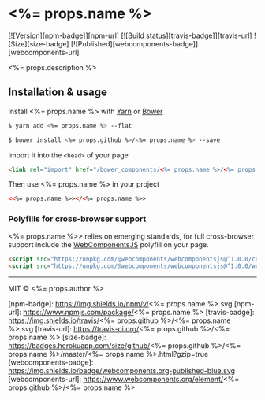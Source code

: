 # <%= props.name %>
[![Version][npm-badge]][npm-url] [![Build status][travis-badge]][travis-url] ![Size][size-badge] [![Published][webcomponents-badge]][webcomponents-url]

<%= props.description %>

## Installation & usage

Install <%= props.name %> with [Yarn](https://yarnpkg.com) or [Bower](https://bower.io)

```sh
$ yarn add <%= props.name %> --flat
```

```sh
$ bower install <%= props.github %>/<%= props.name %> --save
```

Import it into the `<head>` of your page

```html
<link rel="import" href="/bower_components/<%= props.name %>/<%= props.name %>.html">
```

Then use <%= props.name %> in your project

```html
<<%= props.name %>></<%= props.name %>>
```

### Polyfills for cross-browser support

<%= props.name %>> relies on emerging standards, for full cross-browser support include the [WebComponentsJS](https://github.com/webcomponents/webcomponentsjs) polyfill on your page.

```html
<script src="https://unpkg.com/@webcomponents/webcomponentsjs@^1.0.0/custom-elements-es5-adapter.js"></script>
<script src="https://unpkg.com/@webcomponents/webcomponentsjs@^1.0.0/webcomponents-loader.js"></script>
```

***

MIT © <%= props.author %>

[npm-badge]: https://img.shields.io/npm/v/<%= props.name %>.svg
[npm-url]: https://www.npmjs.com/package/<%= props.name %>
[travis-badge]: https://img.shields.io/travis/<%= props.github %>/<%= props.name %>.svg
[travis-url]: https://travis-ci.org/<%= props.github %>/<%= props.name %>
[size-badge]: https://badges.herokuapp.com/size/github/<%= props.github %>/<%= props.name %>/master/<%= props.name %>.html?gzip=true
[webcomponents-badge]: https://img.shields.io/badge/webcomponents.org-published-blue.svg
[webcomponents-url]: https://www.webcomponents.org/element/<%= props.github %>/<%= props.name %>
